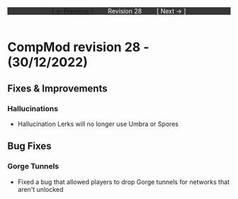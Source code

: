 <div style="width:100%;background-color:#373737;color:#FFFFFF;text-align:center">
<div style="display:inline-block;float:left;padding-left:20%">
<a href="revision27">
[ <- Previous ]
</a>
</div>
<div style="display:inline-block;">
Revision 28
</div>
<div style="display:inline-block;float:right;padding-right:20%">
[ Next -> ]
</div>
</div>

<br />

# CompMod revision 28 - (30/12/2022)
## Fixes & Improvements

### Hallucinations
* Hallucination Lerks will no longer use Umbra or Spores

## Bug Fixes

### Gorge Tunnels
* Fixed a bug that allowed players to drop Gorge tunnels for networks that aren't unlocked

<br/>

